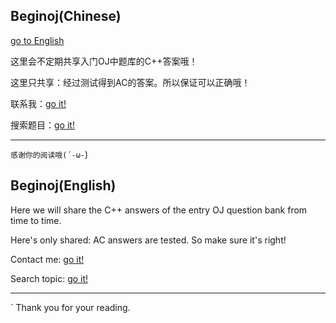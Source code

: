 ## Beginoj(Chinese)

[go to English](https://github.com/2980077544/beginoj/blob/master/README.md#beginojenglish)

这里会不定期共享入门OJ中题库的C++答案哦！

这里只共享：经过测试得到AC的答案。所以保证可以正确哦！

联系我：[go it!]()

搜索题目：[go it!](https://github.com/2980077544/beginoj/find/master)

* * *

`感谢你的阅读哦(´-ω-`)

## Beginoj(English)

Here we will share the C++ answers of the entry OJ question bank from time to time.

Here's only shared: AC answers are tested. So make sure it's right!

Contact me: [go it!]()

Search topic: [go it!](https://github.com/2980077544/beginoj/find/master)

* * *

` Thank you for your reading.
